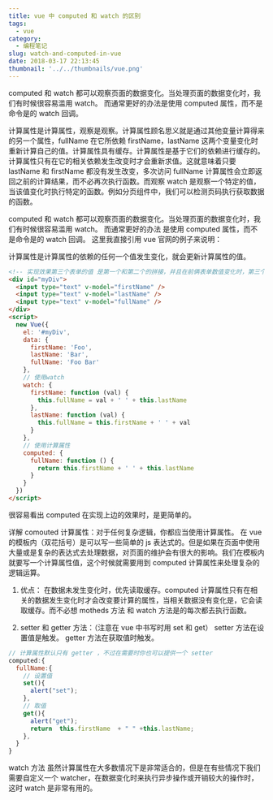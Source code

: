 ```yaml
---
title: vue 中 computed 和 watch 的区别
tags:
  - vue
category:
  - 编程笔记
slug: watch-and-computed-in-vue
date: 2018-03-17 22:13:45
thumbnail: '../../thumbnails/vue.png'
---
```


computed 和 watch 都可以观察页面的数据变化。当处理页面的数据变化时，我们有时候很容易滥用 watch。 而通常更好的办法是使用 computed 属性，而不是命令是的 watch 回调。

计算属性是计算属性，观察是观察。计算属性顾名思义就是通过其他变量计算得来的另一个属性，fullName 在它所依赖 firstName，lastName 这两个变量变化时重新计算自己的值。计算属性具有缓存。计算属性是基于它们的依赖进行缓存的。计算属性只有在它的相关依赖发生改变时才会重新求值。这就意味着只要 lastName 和 firstName 都没有发生改变，多次访问 fullName 计算属性会立即返回之前的计算结果，而不必再次执行函数。而观察 watch 是观察一个特定的值，当该值变化时执行特定的函数。例如分页组件中，我们可以检测页码执行获取数据的函数。

computed 和 watch 都可以观察页面的数据变化。当处理页面的数据变化时，我们有时候很容易滥用 watch。 而通常更好的办法 是使用 computed 属性，而不是命令是的 watch 回调。 这里我直接引用 vue 官网的例子来说明：

计算属性是计算属性的依赖的任何一个值发生变化，就会更新计算属性的值。

```html
<!-- 实现效果第三个表单的值 是第一个和第二个的拼接，并且在前俩表单数值变化时，第三个表单数值也在变化 -->
<div id="myDiv">
  <input type="text" v-model="firstName" />
  <input type="text" v-model="lastName" />
  <input type="text" v-model="fullName" />
</div>
<script>
  new Vue({
    el: '#myDiv',
    data: {
      firstName: 'Foo',
      lastName: 'Bar',
      fullName: 'Foo Bar'
    },
    // 使用watch
    watch: {
      firstName: function (val) {
        this.fullName = val + ' ' + this.lastName
      },
      lastName: function (val) {
        this.fullName = this.firstName + ' ' + val
      }
    },
    // 使用计算属性
    computed: {
      fullName: function () {
        return this.firstName + ' ' + this.lastName
      }
    }
  })
</script>
```

很容易看出 computed 在实现上边的效果时，是更简单的。

详解 comouted 计算属性：对于任何复杂逻辑，你都应当使用计算属性。
在 vue 的模板内（双花括号）是可以写一些简单的 js 表达式的。但是如果在页面中使用大量或是复杂的表达式去处理数据，对页面的维护会有很大的影响。我们在模板内就要写一个计算属性值，这个时候就需要用到 computed 计算属性来处理复杂的逻辑运算。

1. 优点：
   在数据未发生变化时，优先读取缓存。computed 计算属性只有在相关的数据发生变化时才会改变要计算的属性，当相关数据没有变化是，它会读取缓存。而不必想 motheds 方法 和 watch 方法是的每次都去执行函数。

2. setter 和 getter 方法：（注意在 vue 中书写时用 set 和 get）
   setter 方法在设置值是触发。
   getter 方法在获取值时触发。

```js
// 计算属性默认只有 getter ，不过在需要时你也可以提供一个 setter
computed:{
  fullName:{
    // 设置值
    set(){
      alert("set");
    },
    // 取值
    get(){
      alert("get");
      return  this.firstName  + " " +this.lastName;
    },
  }
}
```

watch 方法
虽然计算属性在大多数情况下是非常适合的，但是在有些情况下我们需要自定义一个 watcher，在数据变化时来执行异步操作或开销较大的操作时，这时 watch 是非常有用的。
